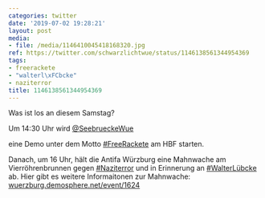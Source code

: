 ```yaml
---
categories: twitter
date: '2019-07-02 19:28:21'
layout: post
media:
- file: /media/1146410045418168320.jpg
ref: https://twitter.com/schwarzlichtwue/status/1146138561344954369
tags:
- freerackete
- "walterl\xFCbcke"
- naziterror
title: 1146138561344954369
---
```

Was ist los an diesem Samstag?

Um 14:30 Uhr wird [@SeebrueckeWue](https://twitter.com/SeebrueckeWue)

eine Demo unter dem Motto [#FreeRackete](/t/freerackete) am HBF starten. 

Danach, um 16 Uhr, hält die Antifa Würzburg eine Mahnwache am Vierröhrenbrunnen gegen [#Naziterror](/t/naziterror) und in Erinnerung an [#WalterLübcke](/t/walterlübcke) ab.
Hier gibt es weitere Informaitonen zur Mahnwache: [wuerzburg.demosphere.net/event/1624](https://wuerzburg.demosphere.net/event/1624) 
